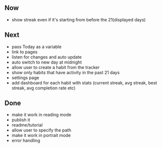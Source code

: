 ## Now
- show streak even if it's starting from before the 21(displayed days)

## Next
- pass Today as a variable
- link to pages
- listen for changes and auto update
- auto switch to new day at midnight
- allow user to create a habit from the tracker
- show only habits that have activity in the past 21 days
- settings page
- add dashboard for each habit with stats (current streak, avg streak, best streak, avg completion rate etc)

## Done
- make it work in reading mode
- publish it
- readme/tutorial
- allow user to specify the path
- make it work in portrait mode
- error handling